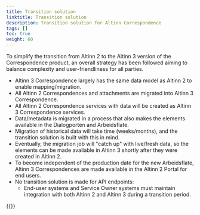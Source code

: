 ```yaml
---
title: Transition solution
linktitle: Transition solution
description: Transition solution for Altinn Correspondence
tags: []
toc: true
weight: 60
---
```


To simplify the transition from Altinn 2 to the Altinn 3 version of the Correspondence product, an overall strategy has been followed aiming to balance complexity and user-friendliness for all parties.

- Altinn 3 Correspondence largely has the same data model as Altinn 2 to enable mapping/migration.
- All Altinn 2 Correspondences and attachments are migrated into Altinn 3 Correspondence.
- All Altinn 2 Correspondence services with data will be created as Altinn 3 Correspondence services.
- Data/metadata is migrated in a process that also makes the elements available in the Dialogporten and Arbeidsflate.
- Migration of historical data will take time (weeks/months), and the transition solution is built with this in mind.
- Eventually, the migration job will "catch up" with live/fresh data, so the elements can be made available in Altinn 3 shortly after they were created in Altinn 2.
- To become independent of the production date for the new Arbeidsflate, Altinn 3 Correspondences are made available in the Altinn 2 Portal for end users.
- No transition solution is made for API endpoints:
  - End-user systems and Service Owner systems must maintain integration with both Altinn 2 and Altinn 3 during a transition period.

{{<children />}}
